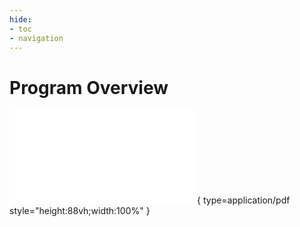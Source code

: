 ```yaml
---
hide:
- toc
- navigation
---
```


<style>
    .md-typeset h1 {
        display: none;
    }
    .md-main__inner {
        margin-top: -1rem;
    }
    .md-content__inner {
        margin: 0rem;
        padding: 0rem;
    }
    .md-footer {
        display: none;
    }
    .md-content__button {
        display: none;
    }
</style>

# Program Overview

![jatic-overview-distro-a.pdf](../files/jatic-overview-distro-a.pdf){ type=application/pdf style="height:88vh;width:100%" }
